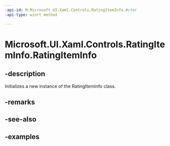 ```yaml
---
-api-id: M:Microsoft.UI.Xaml.Controls.RatingItemInfo.#ctor
-api-type: winrt method

---
```

<!-- Method syntax.
public RatingItemInfo.RatingItemInfo()
-->

# Microsoft.UI.Xaml.Controls.RatingItemInfo.RatingItemInfo


## -description

Initializes a new instance of the RatingItemInfo class.


## -remarks


## -see-also


## -examples


